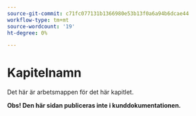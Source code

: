 ```yaml
---
source-git-commit: c71fc077131b1366980e53b13f0a6a94b6dcae44
workflow-type: tm+mt
source-wordcount: '19'
ht-degree: 0%

---
```

# Kapitelnamn

Det här är arbetsmappen för det här kapitlet.

**Obs! Den här sidan publiceras inte i kunddokumentationen.**
